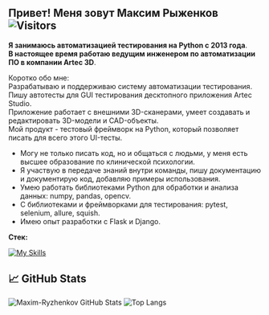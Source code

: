 ## Привет! Меня зовут Максим Рыженков ![Visitors](https://visitor-badge.glitch.me/badge?page_id=maxim-ryzhenkov) 

**Я занимаюсь автоматизацией тестирования на Python с 2013 года**.<br>
**В настоящее время работаю ведущим инженером по автоматизации ПО в компании Artec 3D**.

Коротко обо мне:<br>
Разрабатываю и поддерживаю систему автоматизации тестирования.<br> Пишу автотесты для GUI тестирования десктопного приложения Artec Studio.<br> Приложение работает с внешними 3D-сканерами, умеет создавать и редактировать 3D-модели и CAD-объекты.<br>Мой продукт - тестовый фреймворк на Python, который позволяет писать для всего этого UI-тесты. 

- Могу не только писать код, но и общаться с людьми, у меня есть высшее образование по клинической психологии.
- Я участвую в передаче знаний внутри команды, пишу документацию и документирую код, добавляю примеры использования.
- Умею работать библиотеками Python для обработки и анализа данных: numpy, pandas, opencv. 
- С библиотеками и фреймворками для тестирования: pytest, selenium, allure, squish.
- Имею опыт разработки с Flask и Django.



**Стек:**

[![My Skills](https://skillicons.dev/icons?i=py,jenkins,selenium,html,css,flask,django,git,docker,arduino)](https://skillicons.dev)




## 📈 GitHub Stats

![Maxim-Ryzhenkov GitHub Stats](https://github-readme-stats.vercel.app/api?username=maxim-ryzhenkov&count_private=true&hide=contribs&show_icons=true&theme=radical)
![Top Langs](https://github-readme-stats.vercel.app/api/top-langs/?username=maxim-ryzhenkov&count_private=true&hide=tsql&langs_count=7&theme=radical&layout=compact)
